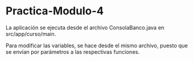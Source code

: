 # Practica-Modulo-4

La aplicación se ejecuta desde el archivo ConsolaBanco.java en src/app/curso/main.

Para modificar las variables, se hace desde el mismo archivo, puesto que se envían por parámetros a las respectivas funciones.

